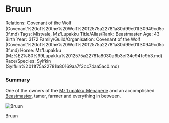# Bruun

Relations: Covenant of the Wolf (Covenant%20of%20the%20Wolf%2012575a22781a80d99e01f30949cd5c3f.md) 
Tags: Mistvale, Mz'Lupakku
Title/Alias/Rank: Beastmaster
Age: 43
Birth Year: 3172
Family/Guild/Organisation: Covenant of the Wolf (Covenant%20of%20the%20Wolf%2012575a22781a80d99e01f30949cd5c3f.md) 
Home: Mz’Lupakku (Mz%E2%80%99Lupakku%2012575a22781a8030a6b3ef34e94fc9b3.md) 
Race/Species: Sylfkin (Sylfkin%2011f75a22781a80169aa7f3cc74aa5ac0.md)

### Summary

One of the owners of the [Mz’Lupakku Menagerie](Mz%E2%80%99Lupakku%20Menagerie%2013375a22781a8080a739fcaaf7ddc8f4.md) and an accomplished [Beastmaster](https://www.notion.so/Beastmaster-856c70b62b63461b94d42910cfbf24f2?pvs=21), tamer, farmer and everything in between.

![Bruun](0_3%201.jpg)

Bruun